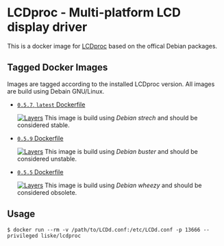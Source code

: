 # LCDproc - Multi-platform LCD display driver

This is a docker image for [LCDproc](https://github.com/lcdproc/lcdproc) based
on the offical Debian packages.


## Tagged Docker Images

Images are tagged according to the installed LCDproc version. All images are build using Debain GNU/Linux.

* [`0.5.7`, `latest` Dockerfile](https://github.com/liske/lcdproc-docker/blob/master/lcdproc-0.5.7-debian/Dockerfile)

  [![Layers](https://images.microbadger.com/badges/image/liske/lcdproc:latest.svg)](https://images.microbadger.com/badges/image/liske/lcdproc:latest)
  This image is build using *Debian strech* and should be considered stable.

* [`0.5.9` Dockerfile](https://github.com/liske/lcdproc-docker/blob/master/lcdproc-0.5.9-debian/Dockerfile)

  [![Layers](https://images.microbadger.com/badges/image/liske/lcdproc:0.5.9.svg)](https://images.microbadger.com/badges/image/liske/lcdproc:0.5.9)
  This image is build using *Debian buster* and should be considered unstable.


* [`0.5.5` Dockerfile](https://github.com/liske/lcdproc-docker/blob/master/lcdproc-0.5.5-debian/Dockerfile)

  [![Layers](https://images.microbadger.com/badges/image/liske/lcdproc:0.5.5.svg)](https://images.microbadger.com/badges/image/liske/lcdproc:0.5.5)
  This image is build using *Debian wheezy* and should be considered obsolete.


## Usage

```
$ docker run --rm -v /path/to/LCDd.conf:/etc/LCDd.conf -p 13666 --privileged liske/lcdproc
```
